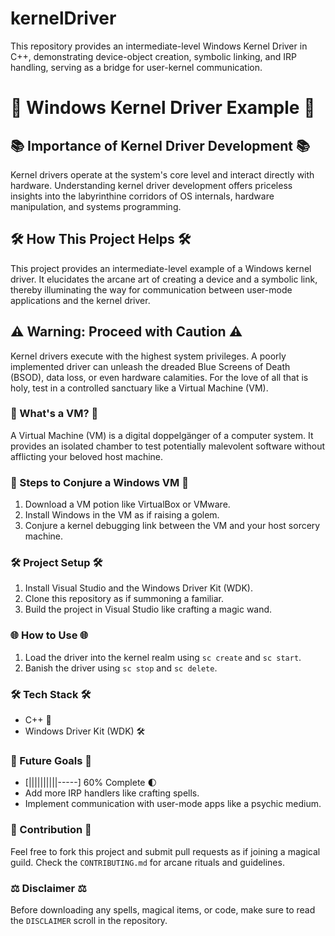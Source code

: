 # kernelDriver
This repository provides an intermediate-level Windows Kernel Driver in C++, demonstrating device-object creation, symbolic linking, and IRP handling, serving as a bridge for user-kernel communication.

# 🌟 Windows Kernel Driver Example 🌟

## 📚 Importance of Kernel Driver Development 📚

Kernel drivers operate at the system's core level and interact directly with hardware. Understanding kernel driver development offers priceless insights into the labyrinthine corridors of OS internals, hardware manipulation, and systems programming.

## 🛠️ How This Project Helps 🛠️

This project provides an intermediate-level example of a Windows kernel driver. It elucidates the arcane art of creating a device and a symbolic link, thereby illuminating the way for communication between user-mode applications and the kernel driver.

## ⚠️ Warning: Proceed with Caution ⚠️

Kernel drivers execute with the highest system privileges. A poorly implemented driver can unleash the dreaded Blue Screens of Death (BSOD), data loss, or even hardware calamities. For the love of all that is holy, test in a controlled sanctuary like a Virtual Machine (VM).

### 🤔 What's a VM? 🤔

A Virtual Machine (VM) is a digital doppelgänger of a computer system. It provides an isolated chamber to test potentially malevolent software without afflicting your beloved host machine.

### 🚀 Steps to Conjure a Windows VM 🚀

1. Download a VM potion like VirtualBox or VMware.
2. Install Windows in the VM as if raising a golem.
3. Conjure a kernel debugging link between the VM and your host sorcery machine.

### 🛠️ Project Setup 🛠️

1. Install Visual Studio and the Windows Driver Kit (WDK).
2. Clone this repository as if summoning a familiar.
3. Build the project in Visual Studio like crafting a magic wand.

### 🌐 How to Use 🌐

1. Load the driver into the kernel realm using `sc create` and `sc start`.
2. Banish the driver using `sc stop` and `sc delete`.

### 🛠️ Tech Stack 🛠️

- C++ 🌌
- Windows Driver Kit (WDK) 🛠️

### 🎯 Future Goals 🎯

- [||||||||||-----] 60% Complete 🌓
- Add more IRP handlers like crafting spells.
- Implement communication with user-mode apps like a psychic medium.

### 🤝 Contribution 🤝

Feel free to fork this project and submit pull requests as if joining a magical guild. Check the `CONTRIBUTING.md` for arcane rituals and guidelines.

### ⚖️ Disclaimer ⚖️

Before downloading any spells, magical items, or code, make sure to read the `DISCLAIMER` scroll in the repository.
